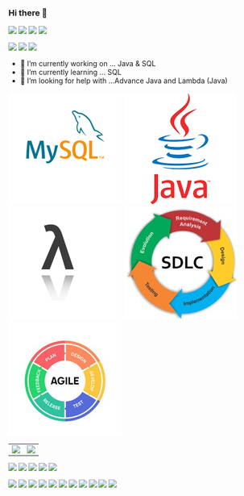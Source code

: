 ### Hi there 👋

[<img src="https://img.shields.io/badge/LinkedIn-0077B5?style=for-the-badge&logo=linkedin&logoColor=white" width="auto">](https://www.linkedin.com/in/cllozkaynak/) [<img src="https://img.shields.io/badge/Facebook-1877F2?style=for-the-badge&logo=facebook&logoColor=white" width="auto">](https://www.facebook.com/cllzkynk/) [<img src="https://img.shields.io/badge/Instagram-E4405F?style=for-the-badge&logo=instagram&logoColor=white" width="auto">](https://www.instagram.com/matematikcel/) [<img src="https://img.shields.io/badge/Reddit-FF4500?style=for-the-badge&logo=reddit&logoColor=white" width="auto">](https://www.reddit.com/user/cllzkynk)
 
 
 
 
<img src="https://img.shields.io/badge/C-00599C?style=for-the-badge&logo=c&logoColor=white" width="auto"> <img src="https://img.shields.io/badge/Java-ED8B00?style=for-the-badge&logo=java&logoColor=white" width="auto"> <img src="https://img.shields.io/badge/MySQL-005C84?style=for-the-badge&logo=mysql&logoColor=white" width="auto">
- 🔭 I’m currently working on ... Java & SQL
- 🌱 I’m currently learning ... SQL
- 🤔 I’m looking for help with ...Advance Java and Lambda (Java)


[<img src="https://github.com/cllzkynk/cllzkynk/blob/main/indir.png?raw=true" width="auto">](https://dev.mysql.com/) [<img src="https://github.com/cllzkynk/cllzkynk/blob/main/indir%20(1).png" width="auto">](https://docs.oracle.com/en/java/index.html) [<img src="https://github.com/cllzkynk/cllzkynk/blob/main/lambda%20(2).png" width="auto">](https://docs.oracle.com/javase/tutorial/java/javaOO/lambdaexpressions.html) [<img src="https://github.com/cllzkynk/cllzkynk/blob/main/sdlc.jpg" width="auto">](https://en.wikipedia.org/wiki/Systems_development_life_cycle)[<img src="https://github.com/cllzkynk/cllzkynk/blob/main/agile-icon-methodology-development-scrum-vector-30766921.jpg" width="auto">](https://www.atlassian.com/agile)   
<table>
    <tr>
      <td valign="top" width="50%">
        <img src="https://github-readme-stats.vercel.app/api/top-langs/?username=cllzkynk&show_icons=true&theme=algolia" align="left" style="width: 100%" />
      </td>
      <td valign="top" width="50%">
        <img src="https://github-readme-stats.vercel.app/api?username=cllzkynk&show_icons=true&count_private=true&hide_border=true&theme=algolia" align="left" style="width: 100%" />
      </td>
  </tr>
</table>
 




[<img src="https://img.shields.io/badge/Eclipse-2C2255?style=for-the-badge&logo=eclipse&logoColor=white ?raw=true" width="auto">](https://www.eclipse.org/) [<img src="https://img.shields.io/badge/IntelliJIDEA-000000.svg?style=for-the-badge&logo=intellij-idea&logoColor=white" width="auto">](https://www.jetbrains.com/idea/) [<img src="https://img.shields.io/badge/Visual_Studio_Code-0078D4?style=for-the-badge&logo=visual%20studio%20code&logoColor=white" width="auto">](https://code.visualstudio.com/) [<img src="https://img.shields.io/badge/Visual_Studio-5C2D91?style=for-the-badge&logo=visual%20studio&logoColor=white" width="auto">](https://visualstudio.microsoft.com) [<img src="https://img.shields.io/badge/Notepad++-90E59A.svg?style=for-the-badge&logo=notepad%2B%2B&logoColor=black" width="auto">](https://en.wikipedia.org/wiki/Windows_Notepad)


<img src="https://img.shields.io/badge/Microsoft_Excel-217346?style=for-the-badge&logo=microsoft-excel&logoColor=white" width="auto"> <img src="https://img.shields.io/badge/Microsoft_PowerPoint-B7472A?style=for-the-badge&logo=microsoft-powerpoint&logoColor=white" width="auto"> <img src="https://img.shields.io/badge/Microsoft_Office-D83B01?style=for-the-badge&logo=microsoft-office&logoColor=white" width="auto"> <img src="https://img.shields.io/badge/Microsoft_SharePoint-0078D4?style=for-the-badge&logo=microsoft-sharepoint&logoColor=white" width="auto"> <img src="https://img.shields.io/badge/Microsoft_Word-2B579A?style=for-the-badge&logo=microsoft-word&logoColor=white" width="auto"> <img src="https://img.shields.io/badge/LibreOffice-18A303?style=for-the-badge&logo=LibreOffice&logoColor=white" width="auto"> <img src="https://img.shields.io/badge/Apache_OpenOffice-0E85CD?style=for-the-badge&logo=ApacheOpenOffice&logoColor=white" width="auto"> <img src="https://img.shields.io/badge/Trello-0052CC?style=for-the-badge&logo=trello&logoColor=white" width="auto"> <img src="https://img.shields.io/badge/Slack-4A154B?style=for-the-badge&logo=slack&logoColor=white" width="auto"> <img src="https://img.shields.io/badge/Microsoft_Teams-6264A7?style=for-the-badge&logo=microsoft-teams&logoColor=white" width="auto"> <img src="https://img.shields.io/badge/windows%20terminal-4D4D4D?style=for-the-badge&logo=windows%20terminal&logoColor=white" width="auto">

 
 
